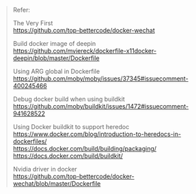 > Refer:
> 
> The Very First  
> https://github.com/top-bettercode/docker-wechat
> 
> Build docker image of deepin  
> https://github.com/mviereck/dockerfile-x11docker-deepin/blob/master/Dockerfile
> 
> Using ARG global in Dockerfile  
> https://github.com/moby/moby/issues/37345#issuecomment-400245466
> 
> Debug docker build when using buildkit  
> https://github.com/moby/buildkit/issues/1472#issuecomment-941628522
> 
> Using Docker buildkit to support heredoc  
> https://www.docker.com/blog/introduction-to-heredocs-in-dockerfiles/  
> https://docs.docker.com/build/building/packaging/  
> https://docs.docker.com/build/buildkit/
> 
> Nvidia driver in docker  
> https://github.com/top-bettercode/docker-wechat/blob/master/Dockerfile
